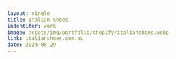 ```yaml
---
layout: single
title: Italian Shoes
indentifer: work
image: assets/img/portfolio/shopify/italianshoes.webp
link: italianshoes.com.au
date: 2024-08-29
---
```

